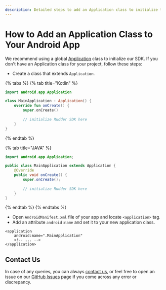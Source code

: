 ```yaml
---
description: Detailed steps to add an Application class to initialize the RudderStack SDK
---
```


# How to Add an Application Class to Your Android App

We recommend using a global [Application](https://developer.android.com/reference/android/app/Application.html) class to initialize our SDK. If you don't have an Application class for your project, follow these steps:

* Create a class that extends `Application`.

{% tabs %}
{% tab title="Kotlin" %}
```kotlin
import android.app.Application

class MainApplication : Application() {
    override fun onCreate() {
        super.onCreate()
        
        // initialize Rudder SDK here
    }
}
```
{% endtab %}

{% tab title="JAVA" %}
```java
import android.app.Application;

public class MainApplication extends Application {
    @Override
    public void onCreate() {
        super.onCreate();
        
        // initialize Rudder SDK here
    }
}
```
{% endtab %}
{% endtabs %}

* Open `AndroidManifest.xml` file of your app and locate `<application>` tag.
* Add an attribute `android:name` and set it to your new application class.

```markup
<application
    android:name=".MainApplication"
    <!-- ... -->
</application>
```

## Contact Us

In case of any queries, you can always [contact us](mailto:%20docs@rudderstack.com), or feel free to open an issue on our [GitHub Issues](https://github.com/rudderlabs/rudder-sdk-android/issues) page if you come across any error or discrepancy.

